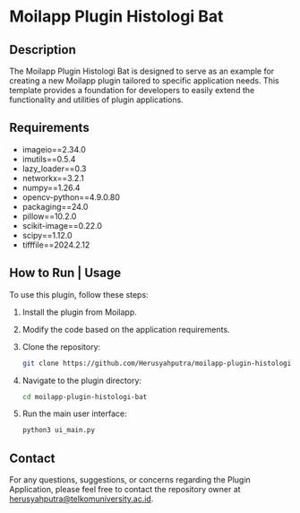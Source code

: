 # Moilapp Plugin Histologi Bat

## Description

The Moilapp Plugin Histologi Bat is designed to serve as an example for creating a new Moilapp plugin tailored to specific application needs. This template provides a foundation for developers to easily extend the functionality and utilities of plugin applications.

## Requirements

- imageio==2.34.0
- imutils==0.5.4
- lazy_loader==0.3
- networkx==3.2.1
- numpy==1.26.4
- opencv-python==4.9.0.80
- packaging==24.0
- pillow==10.2.0
- scikit-image==0.22.0
- scipy==1.12.0
- tifffile==2024.2.12

## How to Run | Usage

To use this plugin, follow these steps:

1. Install the plugin from Moilapp.
2. Modify the code based on the application requirements.
3. Clone the repository:

    ```bash
    git clone https://github.com/Herusyahputra/moilapp-plugin-histologi-bat.git
    ```

4. Navigate to the plugin directory:

    ```bash
    cd moilapp-plugin-histologi-bat
    ```

5. Run the main user interface:

    ```bash
    python3 ui_main.py
    ```

## Contact

For any questions, suggestions, or concerns regarding the Plugin Application, please feel free to contact the repository owner at [herusyahputra@telkomuniversity.ac.id](mailto:herusyahputra@telkomuniversity.ac.id).


